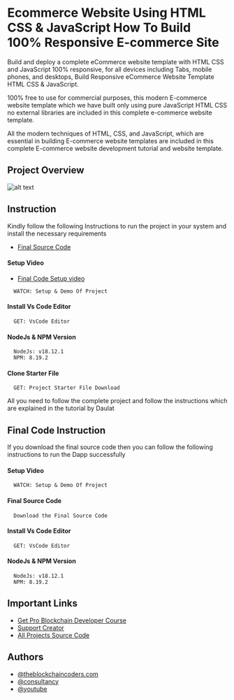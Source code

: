 
# Ecommerce Website Using HTML CSS & JavaScript How To Build 100% Responsive E-commerce Site

Build and deploy a complete eCommerce website template with HTML CSS and JavaScript 100% responsive, for all devices including Tabs, mobile phones, and desktops, Build Responsive eCommerce Website Template HTML CSS & JavaScript.

100% free to use for commercial purposes, this modern E-commerce website template which we have built only using pure JavaScript HTML CSS no external libraries are included in this complete e-commerce website template.

All the modern techniques of HTML, CSS, and JavaScript, which are essential in building E-commerce website templates are included in this complete E-commerce website development tutorial and website template.

## Project Overview

![alt text](https://www.daulathussain.com/wp-content/uploads/2023/05/ecommerce.jpg)

## Instruction

Kindly follow the following Instructions to run the project in your system and install the necessary requirements


- [Final Source Code](https://www.theblockchaincoders.com/sourceCode/responsive-ecommerce-website-using-html-css-and-javascript)

#### Setup Video
- [Final Code Setup video](https://youtu.be/5GBaTLvIDTk?si=GiPEPIZ7musd6tFs)

```https://code.visualstudio.com/download
  WATCH: Setup & Demo Of Project
```


#### Install Vs Code Editor

```https://code.visualstudio.com/download
  GET: VsCode Editor
```

#### NodeJs & NPM Version

```https://nodejs.org/en/download
  NodeJs: v18.12.1
  NPM: 8.19.2
```


#### Clone Starter File

```https://github.com/daulathussain/Airdrop-Crypto-Starter-File
  GET: Project Starter File Download
```


All you need to follow the complete project and follow the instructions which are explained in the tutorial by Daulat

## Final Code Instruction

If you download the final source code then you can follow the following instructions to run the Dapp successfully

#### Setup Video

```https://code.visualstudio.com/download
  WATCH: Setup & Demo Of Project
```

#### Final Source Code

```https://www.theblockchaincoders.com/SourceCode
  Download the Final Source Code
```

#### Install Vs Code Editor

```https://code.visualstudio.com/download
  GET: VsCode Editor
```

#### NodeJs & NPM Version

```https://nodejs.org/en/download
  NodeJs: v18.12.1
  NPM: 8.19.2
```



## Important Links

- [Get Pro Blockchain Developer Course](https://www.theblockchaincoders.com/pro-nft-marketplace)
- [Support Creator](https://bit.ly/Support-Creator)
- [All Projects Source Code](https://www.theblockchaincoders.com/SourceCode)


## Authors

- [@theblockchaincoders.com](https://www.theblockchaincoders.com/)
- [@consultancy](https://www.theblockchaincoders.com/consultancy)
- [@youtube](https://www.youtube.com/@daulathussain)



